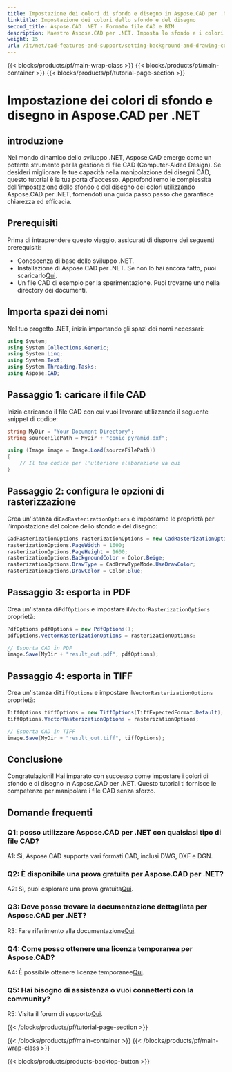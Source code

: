 ```yaml
---
title: Impostazione dei colori di sfondo e disegno in Aspose.CAD per .NET
linktitle: Impostazione dei colori dello sfondo e del disegno
second_title: Aspose.CAD .NET - Formato file CAD e BIM
description: Maestro Aspose.CAD per .NET. Imposta lo sfondo e i colori del disegno senza sforzo. Segui la nostra guida passo passo.
weight: 15
url: /it/net/cad-features-and-support/setting-background-and-drawing-colors/
---
```


{{< blocks/products/pf/main-wrap-class >}}
{{< blocks/products/pf/main-container >}}
{{< blocks/products/pf/tutorial-page-section >}}

# Impostazione dei colori di sfondo e disegno in Aspose.CAD per .NET

## introduzione

Nel mondo dinamico dello sviluppo .NET, Aspose.CAD emerge come un potente strumento per la gestione di file CAD (Computer-Aided Design). Se desideri migliorare le tue capacità nella manipolazione dei disegni CAD, questo tutorial è la tua porta d'accesso. Approfondiremo le complessità dell'impostazione dello sfondo e del disegno dei colori utilizzando Aspose.CAD per .NET, fornendoti una guida passo passo che garantisce chiarezza ed efficacia.

## Prerequisiti

Prima di intraprendere questo viaggio, assicurati di disporre dei seguenti prerequisiti:

- Conoscenza di base dello sviluppo .NET.
-  Installazione di Aspose.CAD per .NET. Se non lo hai ancora fatto, puoi scaricarlo[Qui](https://releases.aspose.com/cad/net/).
- Un file CAD di esempio per la sperimentazione. Puoi trovarne uno nella directory dei documenti.

## Importa spazi dei nomi

Nel tuo progetto .NET, inizia importando gli spazi dei nomi necessari:

```csharp
using System;
using System.Collections.Generic;
using System.Linq;
using System.Text;
using System.Threading.Tasks;
using Aspose.CAD;
```

## Passaggio 1: caricare il file CAD

Inizia caricando il file CAD con cui vuoi lavorare utilizzando il seguente snippet di codice:

```csharp
string MyDir = "Your Document Directory";
string sourceFilePath = MyDir + "conic_pyramid.dxf";

using (Image image = Image.Load(sourceFilePath))
{
    // Il tuo codice per l'ulteriore elaborazione va qui
}
```

## Passaggio 2: configura le opzioni di rasterizzazione

 Crea un'istanza di`CadRasterizationOptions` e impostarne le proprietà per l'impostazione del colore dello sfondo e del disegno:

```csharp
CadRasterizationOptions rasterizationOptions = new CadRasterizationOptions();
rasterizationOptions.PageWidth = 1600;
rasterizationOptions.PageHeight = 1600;
rasterizationOptions.BackgroundColor = Color.Beige;
rasterizationOptions.DrawType = CadDrawTypeMode.UseDrawColor;
rasterizationOptions.DrawColor = Color.Blue;
```

## Passaggio 3: esporta in PDF

 Crea un'istanza di`PdfOptions` e impostare il`VectorRasterizationOptions` proprietà:

```csharp
PdfOptions pdfOptions = new PdfOptions();
pdfOptions.VectorRasterizationOptions = rasterizationOptions;

// Esporta CAD in PDF
image.Save(MyDir + "result_out.pdf", pdfOptions);
```

## Passaggio 4: esporta in TIFF

 Crea un'istanza di`TiffOptions` e impostare il`VectorRasterizationOptions` proprietà:

```csharp
TiffOptions tiffOptions = new TiffOptions(TiffExpectedFormat.Default);
tiffOptions.VectorRasterizationOptions = rasterizationOptions;

// Esporta CAD in TIFF
image.Save(MyDir + "result_out.tiff", tiffOptions);
```

## Conclusione

Congratulazioni! Hai imparato con successo come impostare i colori di sfondo e di disegno in Aspose.CAD per .NET. Questo tutorial ti fornisce le competenze per manipolare i file CAD senza sforzo.

## Domande frequenti

### Q1: posso utilizzare Aspose.CAD per .NET con qualsiasi tipo di file CAD?

A1: Sì, Aspose.CAD supporta vari formati CAD, inclusi DWG, DXF e DGN.

### Q2: È disponibile una prova gratuita per Aspose.CAD per .NET?

 A2: Sì, puoi esplorare una prova gratuita[Qui](https://releases.aspose.com/).

### Q3: Dove posso trovare la documentazione dettagliata per Aspose.CAD per .NET?

 R3: Fare riferimento alla documentazione[Qui](https://reference.aspose.com/cad/net/).

### Q4: Come posso ottenere una licenza temporanea per Aspose.CAD?

 A4: È possibile ottenere licenze temporanee[Qui](https://purchase.aspose.com/temporary-license/).

### Q5: Hai bisogno di assistenza o vuoi connetterti con la community?

 R5: Visita il forum di supporto[Qui](https://forum.aspose.com/c/cad/19).

{{< /blocks/products/pf/tutorial-page-section >}}

{{< /blocks/products/pf/main-container >}}
{{< /blocks/products/pf/main-wrap-class >}}

{{< blocks/products/products-backtop-button >}}

